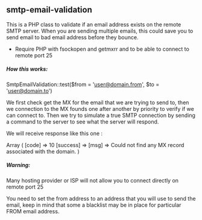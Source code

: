 smtp-email-validation
------------------

This is a PHP class to validate if an email address exists on the remote SMTP server. When you are sending multiple emails, this could save you to send 
email to bad email address before they bounce.

* Require PHP with fsockopen and getmxrr and to be able to connect to remote port 25

##### How this works:

SmtpEmailValidation::test($from = 'user@domain.from', $to = 'user@domain.to')

We first check get the MX for the email that we are trying to send to, then we connection to the MX founds one after another by priority to verify if we can connect to.
Then we try to simulate a true SMTP connection by sending a command to the server to see what the server will respond.

We will receive response like this one :

Array
(
    [code] => 10
    [success] => 
    [msg] => Could not find any MX record associated with the domain.
)


##### Warning:

Many hosting provider or ISP will not allow you to connect directly on remote port 25

You need to set the from address to an address that you will use to send the email, keep in mind that some a blacklist may be in place for particular FROM email address.
